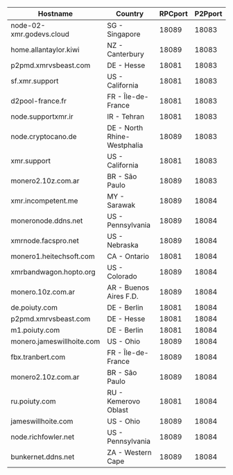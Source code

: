 Hostname | Country | RPCport | P2Pport
--- | --- | --- | ---
node-02-xmr.godevs.cloud | SG - Singapore | 18089 | 18083
home.allantaylor.kiwi | NZ - Canterbury | 18089 | 18083
p2pmd.xmrvsbeast.com | DE - Hesse | 18081 | 18083
sf.xmr.support | US - California | 18081 | 18083
d2pool-france.fr | FR - Île-de-France | 18081 | 18083
node.supportxmr.ir | IR - Tehran | 18081 | 18083
node.cryptocano.de | DE - North Rhine-Westphalia | 18089 | 18083
xmr.support | US - California | 18081 | 18083
monero2.10z.com.ar | BR - São Paulo | 18089 | 18083
xmr.incompetent.me | MY - Sarawak | 18089 | 18084
moneronode.ddns.net | US - Pennsylvania | 18089 | 18084
xmrnode.facspro.net | US - Nebraska | 18089 | 18084
monero1.heitechsoft.com | CA - Ontario | 18081 | 18084
xmrbandwagon.hopto.org | US - Colorado | 18089 | 18084
monero.10z.com.ar | AR - Buenos Aires F.D. | 18089 | 18084
de.poiuty.com | DE - Berlin | 18081 | 18084
p2pmd.xmrvsbeast.com | DE - Hesse | 18081 | 18084
m1.poiuty.com | DE - Berlin | 18081 | 18084
monero.jameswillhoite.com | US - Ohio | 18089 | 18084
fbx.tranbert.com | FR - Île-de-France | 18089 | 18084
monero2.10z.com.ar | BR - São Paulo | 18089 | 18084
ru.poiuty.com | RU - Kemerovo Oblast | 18081 | 18084
jameswillhoite.com | US - Ohio | 18089 | 18084
node.richfowler.net | US - Pennsylvania | 18089 | 18084
bunkernet.ddns.net | ZA - Western Cape | 18089 | 18084
